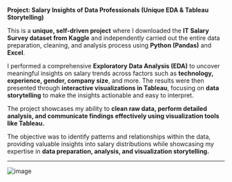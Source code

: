 **Project: Salary Insights of Data Professionals (Unique EDA & Tableau Storytelling)**  

This is a **unique, self-driven project** where I downloaded the **IT Salary Survey dataset from Kaggle** and independently carried out the entire data preparation, cleaning, and analysis process using **Python (Pandas)** and **Excel**.  

I performed a comprehensive **Exploratory Data Analysis (EDA)** to uncover meaningful insights on salary trends across factors such as **technology, experience, gender, company size**, and more. The results were then presented through **interactive visualizations in Tableau**, focusing on **data storytelling** to make the insights actionable and easy to interpret.  

The project showcases my ability to **clean raw data, perform detailed analysis, and communicate findings effectively using visualization tools like Tableau.**

The objective was to identify patterns and relationships within the data, providing valuable insights into salary distributions while 
showcasing my expertise in **data preparation, analysis, and visualization storytelling.**

---
![image](https://github.com/user-attachments/assets/70c9a8a3-ef0a-4ddb-9713-ceeaca44396a)

